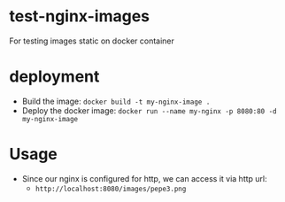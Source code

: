 # test-nginx-images
For testing images static on docker container

# deployment
-  Build the image: `docker build -t my-nginx-image .`
-  Deploy the docker image: `docker run --name my-nginx -p 8080:80 -d my-nginx-image`

# Usage
- Since our nginx is configured for http, we can access it via http url:
  -  `http://localhost:8080/images/pepe3.png`
